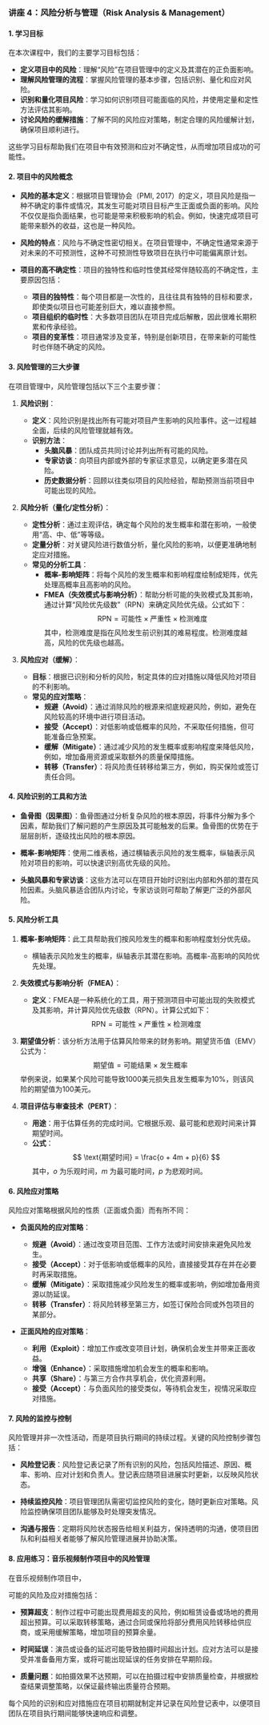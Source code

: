 ### 讲座 4：风险分析与管理（Risk Analysis & Management）

#### 1. 学习目标
在本次课程中，我们的主要学习目标包括：
- **定义项目中的风险**：理解“风险”在项目管理中的定义及其潜在的正负面影响。
- **理解风险管理的流程**：掌握风险管理的基本步骤，包括识别、量化和应对风险。
- **识别和量化项目风险**：学习如何识别项目可能面临的风险，并使用定量和定性方法评估其影响。
- **讨论风险的缓解措施**：了解不同的风险应对策略，制定合理的风险缓解计划，确保项目顺利进行。

这些学习目标帮助我们在项目中有效预测和应对不确定性，从而增加项目成功的可能性。

#### 2. 项目中的风险概念

- **风险的基本定义**：根据项目管理协会（PMI, 2017）的定义，项目风险是指一种不确定的事件或情况，其发生可能对项目目标产生正面或负面的影响。风险不仅仅是指负面结果，也可能是带来积极影响的机会。例如，快速完成项目可能带来额外的收益，这也是一种风险。

- **风险的特点**：风险与不确定性密切相关。在项目管理中，不确定性通常来源于对未来的不可预测性，这种不可预测性导致项目在执行中可能偏离原计划。

- **项目的高不确定性**：项目的独特性和临时性使其经常伴随较高的不确定性，主要原因包括：
  - **项目的独特性**：每个项目都是一次性的，且往往具有独特的目标和要求，即使类似项目也可能差别巨大，难以直接参照。
  - **项目组织的临时性**：大多数项目团队在项目完成后解散，因此很难长期积累和传承经验。
  - **项目的变革性**：项目通常涉及变革，特别是创新项目，在带来新的可能性时也伴随不确定的风险。

#### 3. 风险管理的三大步骤

在项目管理中，风险管理包括以下三个主要步骤：

1. **风险识别**：
   - **定义**：风险识别是找出所有可能对项目产生影响的风险事件。这一过程越全面，后续的风险管理就越有效。
   - **识别方法**：
     - **头脑风暴**：团队成员共同讨论并列出所有可能的风险。
     - **专家访谈**：向项目内部或外部的专家征求意见，以确定更多潜在风险。
     - **历史数据分析**：回顾以往类似项目的风险经验，帮助预测当前项目中可能出现的风险。

2. **风险分析（量化/定性分析）**：
   - **定性分析**：通过主观评估，确定每个风险的发生概率和潜在影响，一般使用“高、中、低”等等级。
   - **定量分析**：对关键风险进行数值分析，量化风险的影响，以便更准确地制定应对措施。
   - **常见的分析工具**：
     - **概率-影响矩阵**：将每个风险的发生概率和影响程度绘制成矩阵，优先处理高概率且高影响的风险。
     - **FMEA（失效模式与影响分析）**：帮助分析可能的失败模式及其影响，通过计算“风险优先级数”（RPN）来确定风险优先级。公式如下：
       $$
       \text{RPN} = \text{可能性} \times \text{严重性} \times \text{检测难度} 
       $$
       其中，检测难度是指在风险发生前识别其的难易程度。检测难度越高，风险的优先级也越高。

3. **风险应对（缓解）**：
   - **目标**：根据已识别和分析的风险，制定具体的应对措施以降低风险对项目的不利影响。
   - **常见的应对策略**：
     - **规避（Avoid）**：通过消除风险的根源来彻底规避风险，例如，避免在风险较高的环境中进行项目活动。
     - **接受（Accept）**：对低影响或低概率的风险，不采取任何措施，但可能准备应急预案。
     - **缓解（Mitigate）**：通过减少风险的发生概率或影响程度来降低风险，例如，增加备用资源或采取额外的质量保障措施。
     - **转移（Transfer）**：将风险责任转移给第三方，例如，购买保险或签订责任合同。

#### 4. 风险识别的工具和方法

- **鱼骨图（因果图）**：鱼骨图通过分析复杂风险的根本原因，将事件分解为多个因素，帮助我们了解问题的产生原因及其可能触发的后果。鱼骨图的优势在于层层剖析，逐级找出风险的根本原因。

- **概率-影响矩阵**：使用二维表格，通过横轴表示风险的发生概率，纵轴表示风险对项目的影响，可以快速识别高优先级的风险。

- **头脑风暴和专家访谈**：这些方法可以在项目开始时识别出内部和外部的潜在风险因素。头脑风暴适合团队内讨论，专家访谈则可帮助了解更广泛的外部风险。

#### 5. 风险分析工具

1. **概率-影响矩阵**：此工具帮助我们按风险发生的概率和影响程度划分优先级。
   - 横轴表示风险发生的概率，纵轴表示其潜在影响。高概率-高影响的风险优先处理。

2. **失效模式与影响分析（FMEA）**：
   - **定义**：FMEA是一种系统化的工具，用于预测项目中可能出现的失败模式及其影响，并计算风险优先级数（RPN）。计算公式如下：
     $$
     \text{RPN} = \text{可能性} \times \text{严重性} \times \text{检测难度}
     $$

3. **期望值分析**：该分析方法用于估算风险带来的财务影响。期望货币值（EMV）公式为：
   $$
   \text{期望值} = \text{可能结果} \times \text{发生概率}
   $$
   举例来说，如果某个风险可能导致1000美元损失且发生概率为10%，则该风险的期望值为$100$美元。

4. **项目评估与审查技术（PERT）**：
   - **用途**：用于估算任务的完成时间。它根据乐观、最可能和悲观时间来计算期望时间。
   - **公式**：  
     $$
     \text{期望时间} = \frac{o + 4m + p}{6}
     $$
     其中，$o$ 为乐观时间，$m$ 为最可能时间，$p$ 为悲观时间。

#### 6. 风险应对策略

风险应对策略根据风险的性质（正面或负面）而有所不同：

- **负面风险的应对策略**：
  - **规避（Avoid）**：通过改变项目范围、工作方法或时间安排来避免风险发生。
  - **接受（Accept）**：对于低影响或低概率的风险，直接接受其存在并在必要时再采取措施。
  - **缓解（Mitigate）**：采取措施减少风险发生的概率或影响，例如增加备用资源以防延误。
  - **转移（Transfer）**：将风险转移至第三方，如签订保险合同或外包项目的某部分。

- **正面风险的应对策略**：
  - **利用（Exploit）**：增加工作或改变项目计划，确保机会发生并带来正面收益。
  - **增强（Enhance）**：采取措施增加机会发生的概率和影响。
  - **共享（Share）**：与第三方合作共享机会，优化资源利用。
  - **接受（Accept）**：与负面风险的接受类似，等待机会发生，视情况采取应对措施。

#### 7. 风险的监控与控制

风险管理并非一次性活动，而是项目执行期间的持续过程。关键的风险控制步骤包括：

- **风险登记表**：风险登记表记录了所有识别的风险，包括风险描述、原因、概率、影响、应对计划和负责人。登记表应随项目进展实时更新，以反映风险状态。

- **持续监控风险**：项目管理团队需密切监控风险的变化，随时更新应对策略。风险监控确保项目团队能够及时处理突发情况。

- **沟通与报告**：定期将风险状态报告给相关利益方，保持透明的沟通，使项目团队和利益相关者能够了解风险管理进展并协助决策。

#### 8. 应用练习：音乐视频制作项目中的风险管理

在音乐视频制作项目中，

可能的风险及应对措施包括：

- **预算超支**：制作过程中可能出现费用超支的风险，例如租赁设备或场地的费用超出预算。可以采取转移策略，通过合同或保险将部分费用风险转移给供应商，或采用缓解策略，增加项目的预算余量。

- **时间延误**：演员或设备的延迟可能导致拍摄时间超出计划。应对方法可以是接受并准备备用方案，或将可能出现延误的任务安排在早期阶段。

- **质量问题**：如拍摄效果不达预期，可以在拍摄过程中安排质量检查，并根据检查结果调整策略，以保证最终输出质量符合预期。

每个风险的识别和应对措施应在项目初期就制定并记录在风险登记表中，以便项目团队在项目执行期间能够快速响应和调整。